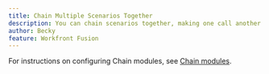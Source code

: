 ```yaml
---
title: Chain Multiple Scenarios Together
description: You can chain scenarios together, making one call another.
author: Becky
feature: Workfront Fusion
---
```


<!--This article will be about the concept and use cases-->

For instructions on configuring Chain modules, see [Chain modules](/help/workfront-fusion/references/apps-and-modules/tools-and-transformers/chain-modules.md).

